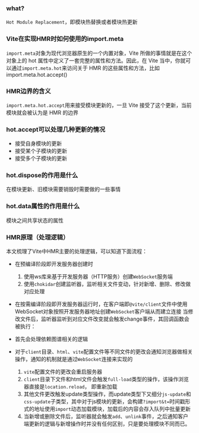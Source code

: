 ### what?
`Hot Module Replacement`，即模块热替换或者模块热更新

### Vite在实现HMR时如何使用的import.meta
`import.meta`对象为现代浏览器原生的一个内置对象，Vite 所做的事情就是在这个对象上的 hot 属性中定义了一套完整的属性和方法。因此，在 Vite 当中，你就可以通过`import.meta.hot`来访问关于 HMR 的这些属性和方法，比如import.meta.hot.accept()

### HMR边界的含义
`import.meta.hot.accept`用来接受模块更新的，一旦 Vite 接受了这个更新，当前模块就会被认为是 HMR 的边界

### hot.accept可以处理几种更新的情况
* 接受自身模块的更新
* 接受某个子模块的更新
* 接受多个子模块的更新

### hot.dispose的作用是什么
在模块更新、旧模块需要销毁时需要做的一些事情

### hot.data属性的作用是什么
模块之间共享状态的属性

### HMR原理（处理逻辑）
本文梳理了Vite中HMR主要的处理逻辑，可以知道下面流程：

* 在预编译阶段即开发服务器创建时
  1. 使用ws库来基于开发服务器（HTTP服务）创建`WebSocket`服务端
  2. 使用`chokidar`创建监听器，监听相关文件变动，针对新增、删除、修改做对应处理
* 在按需编译阶段即开发服务器运行时，在客户端即`@vite/client`文件中使用WebSocket对象按照开发服务器地址创建`WebSocket`客户端从而建立连接
当修改文件后，监听器监听到对应文件改变就会触发change事件，其回调函数会被执行：

* 首先会处理依赖图谱相关的逻辑
* 对于`client`目录、`html`、`vite`配置文件等不同文件的更改会通知浏览器做相关操作，通知的机制就是通过`WebSocket`连接来实现的
   1. `vite`配置文件的更改会重启服务器
   2. `client`目录下文件和html文件会触发`full-load`类型的操作，该操作浏览器直接是`location.reload`， 即重新加载
   3. 其他文件更改触发update类型操作，而update类型下又细分`js-update`和`css-update`子类型，其中对于js模块的更新，会构建`?import&t=`时间戳形式的地址使用`import`动态加载模块，加载后的内容会存入队列中批量更新
   4. 当新增或删除文件后，监听器就会触发`add`、`unlink`事件，之后通知客户端更新的逻辑与新增操作时并没有任何区别，只是要处理模块不同而已。
